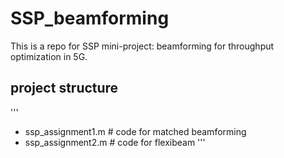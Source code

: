# SSP_beamforming

This is a repo for SSP mini-project: beamforming for throughput optimization in 5G.

## project structure
'''
- ssp_assignment1.m   # code for matched beamforming
- ssp_assignment2.m   # code for flexibeam
'''

